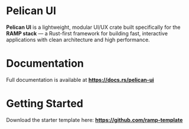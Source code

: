# Pelican UI

**Pelican UI** is a lightweight, modular UI/UX crate built specifically for the **RAMP stack** — a Rust-first framework for building fast, interactive applications with clean architecture and high performance.

# Documentation
Full documentation is available at **https://docs.rs/pelican-ui**

# Getting Started

Download the starter template here: **https://github.com/ramp-template**

